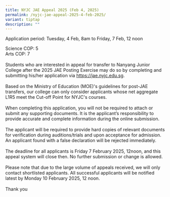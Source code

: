 ```yaml
---
title: NYJC JAE Appeal 2025 (Feb 4, 2025)
permalink: /nyjc-jae-appeal-2025-4-feb-2025/
variant: tiptap
description: ""
---
```

<p>Application period: Tuesday, 4 Feb, 8am to Friday, 7 Feb, 12 noon</p>
<p>Science COP: 5
<br>Arts COP: 7
<br>
<br>Students who are interested in appeal for transfer to Nanyang Junior College
after the 2025 JAE Posting Exercise may do so by completing and submitting
his/her application via <a href="https://jae.nyjc.edu.sg" rel="noopener noreferrer nofollow" target="_blank">https://jae.nyjc.edu.sg</a>.
<br>
<br>Based on the Ministry of Education (MOE)'s guidelines for post-JAE transfers,
our college can only consider applicants whose net aggregate L1R5 meet
the Cut-off Point for NYJC's courses.&nbsp;
<br>
<br>When completing this application, you will not be required to attach or
submit any supporting documents. It is the applicant’s responsibility to
provide accurate and complete information during the online submission.
<br>
<br>The applicant will be required to provide hard copies of relevant documents
for verification during auditions/trials and upon acceptance for admission.
An applicant found with a false declaration will be rejected immediately.
<br>
<br>The deadline for all applicants is Friday 7 February 2025, 12noon, and
this appeal&nbsp;system will close then. No further submission or&nbsp;change
is allowed.
<br>
<br>Please note that due to the large&nbsp;volume of appeals received, we&nbsp;will
only contact shortlisted applicants. All successful applicants will be
notified latest by Monday 10 February 2025, 12 noon.
<br>
<br>Thank you</p>